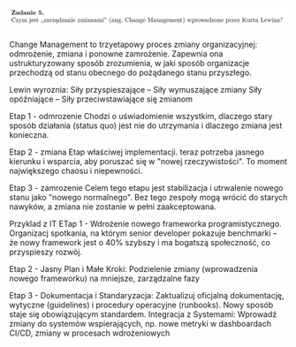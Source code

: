 ![alt text](image-4.png)

Change Management to trzyetapowy proces zmiany organizacyjnej: odmrożenie, zmiana i ponowne zamrożenie. Zapewnia ona ustrukturyzowany sposób zrozumienia, w jaki sposób organizacje przechodzą od stanu obecnego do pożądanego stanu przyszłego.

Lewin wyroznia:
Siły przyspieszające – Siły wymuszające zmiany
Siły opóźniające – Siły przeciwstawiające się zmianom 

Etap 1 - odmrozenie 
Chodzi o uświadomienie wszystkim, dlaczego stary sposób działania (status quo) jest nie do utrzymania i dlaczego zmiana jest konieczna.

Etap 2 - zmiana
Etap właściwej implementacji. teraz potrzeba jasnego kierunku i wsparcia, aby poruszać się w "nowej rzeczywistości". To moment największego chaosu i niepewności. 

Etap 3 - zamrozenie 
Celem tego etapu jest stabilizacja i utrwalenie nowego stanu jako "nowego normalnego". Bez tego zespoły mogą wrócić do starych nawyków, a zmiana nie zostanie w pełni zaakceptowana.


Przyklad z IT
ETap 1 -  Wdrożenie nowego frameworka programistycznego. Organizacj spotkania, na którym senior developer pokazuje benchmarki – że nowy framework jest o 40% szybszy i ma bogatszą społeczność, co przyspieszy rozwój.

Etap 2 - Jasny Plan i Małe Kroki: Podzielenie zmiany (wprowadzenia nowego frameworku) na mniejsze, zarządzalne fazy

Etap 3 - Dokumentacja i Standaryzacja: Zaktualizuj oficjalną dokumentację, wytyczne (guidelines) i procedury operacyjne (runbooks). Nowy sposób staje się obowiązującym standardem. Integracja z Systemami: Wprowadź zmiany do systemów wspierających, np. nowe metryki w dashboardach CI/CD, zmiany w procesach wdrożeniowych 


